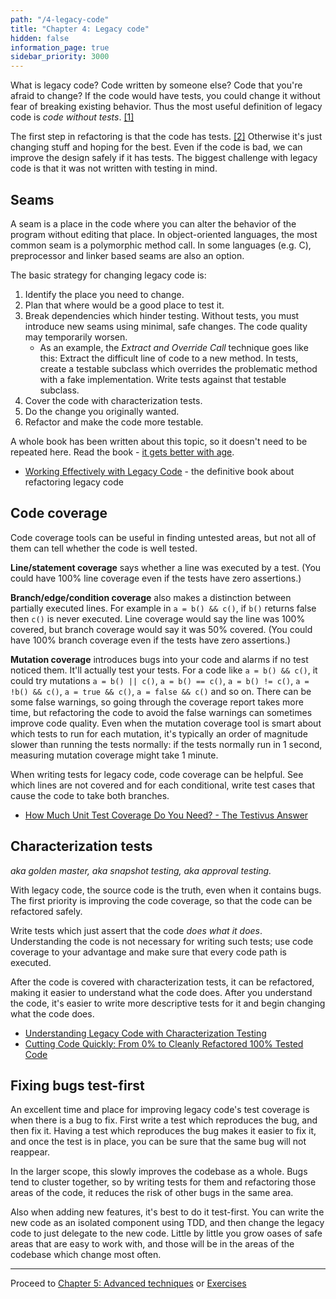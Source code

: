 ```yaml
---
path: "/4-legacy-code"
title: "Chapter 4: Legacy code"
hidden: false
information_page: true
sidebar_priority: 3000
---
```


What is legacy code? Code written by someone else? Code that you're afraid to change? If the code would have tests, you could change it without fear of breaking existing behavior. Thus the most useful definition of legacy code is *code without tests*. [[1]](https://www.amazon.com/Working-Effectively-Legacy-Michael-Feathers/dp/0131177052)

The first step in refactoring is that the code has tests. [[2]](https://martinfowler.com/books/refactoring.html) Otherwise it's just changing stuff and hoping for the best. Even if the code is bad, we can improve the design safely if it has tests. The biggest challenge with legacy code is that it was not written with testing in mind.


## Seams

A seam is a place in the code where you can alter the behavior of the program without editing that place. In object-oriented languages, the most common seam is a polymorphic method call. In some languages (e.g. C), preprocessor and linker based seams are also an option.

The basic strategy for changing legacy code is:

1. Identify the place you need to change.
2. Plan that where would be a good place to test it.
3. Break dependencies which hinder testing. Without tests, you must introduce new seams using minimal, safe changes. The code quality may temporarily worsen.
    * As an example, the *Extract and Override Call* technique goes like this: Extract the difficult line of code to a new method. In tests, create a testable subclass which overrides the problematic method with a fake implementation. Write tests against that testable subclass.
4. Cover the code with characterization tests.
5. Do the change you originally wanted.
6. Refactor and make the code more testable.

A whole book has been written about this topic, so it doesn't need to be repeated here. Read the book - [it gets better with age](https://www.commitstrip.com/en/2019/03/13/like-a-good-wine/).

<recommended-reading>

- [Working Effectively with Legacy Code](https://www.amazon.com/Working-Effectively-Legacy-Michael-Feathers/dp/0131177052) - the definitive book about refactoring legacy code

</recommended-reading>


## Code coverage

Code coverage tools can be useful in finding untested areas, but not all of them can tell whether the code is well tested.

**Line/statement coverage** says whether a line was executed by a test. (You could have 100% line coverage even if the tests have zero assertions.)

**Branch/edge/condition coverage** also makes a distinction between partially executed lines. For example in `a = b() && c()`, if `b()` returns false then `c()` is never executed. Line coverage would say the line was 100% covered, but branch coverage would say it was 50% covered. (You could have 100% branch coverage even if the tests have zero assertions.)

**Mutation coverage** introduces bugs into your code and alarms if no test noticed them. It'll actually test your tests. For a code like `a = b() && c()`, it could try mutations `a = b() || c()`, `a = b() == c()`, `a = b() != c()`, `a = !b() && c()`, `a = true && c()`, `a = false && c()` and so on. There can be some false warnings, so going through the coverage report takes more time, but refactoring the code to avoid the false warnings can sometimes improve code quality. Even when the mutation coverage tool is smart about which tests to run for each mutation, it's typically an order of magnitude slower than running the tests normally: if the tests normally run in 1 second, measuring mutation coverage might take 1 minute.

When writing tests for legacy code, code coverage can be helpful. See which lines are not covered and for each conditional, write test cases that cause the code to take both branches.

<recommended-reading>

- [How Much Unit Test Coverage Do You Need? - The Testivus Answer](https://www.artima.com/weblogs/viewpost.jsp?thread=204677)

</recommended-reading>


## Characterization tests

*aka golden master, aka snapshot testing, aka approval testing.*

With legacy code, the source code is the truth, even when it contains bugs. The first priority is improving the code coverage, so that the code can be refactored safely.

Write tests which just assert that the code *does what it does*. Understanding the code is not necessary for writing such tests; use code coverage to your advantage and make sure that every code path is executed.

After the code is covered with characterization tests, it can be refactored, making it easier to understand what the code does. After you understand the code, it's easier to write more descriptive tests for it and begin changing what the code does.

<recommended-reading>

- [Understanding Legacy Code with Characterization Testing](https://www.infoq.com/news/2007/03/characterization-testing/)
- [Cutting Code Quickly: From 0% to Cleanly Refactored 100% Tested Code](https://www.youtube.com/watch?v=8OxH9Lz0Ckg)

</recommended-reading>


## Fixing bugs test-first

An excellent time and place for improving legacy code's test coverage is when there is a bug to fix. First write a test which reproduces the bug, and then fix it. Having a test which reproduces the bug makes it easier to fix it, and once the test is in place, you can be sure that the same bug will not reappear.

In the larger scope, this slowly improves the codebase as a whole. Bugs tend to cluster together, so by writing tests for them and refactoring those areas of the code, it reduces the risk of other bugs in the same area.

Also when adding new features, it's best to do it test-first. You can write the new code as an isolated component using TDD, and then change the legacy code to just delegate to the new code. Little by little you grow oases of safe areas that are easy to work with, and those will be in the areas of the codebase which change most often.

---

Proceed to [Chapter 5: Advanced techniques](/5-advanced) or [Exercises](/exercises)
